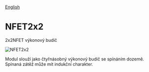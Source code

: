 
[English](./README.md)
<!--- module --->
# NFET2x2
<!--- Emodule --->

<!--- subtitle --->2x2NFET výkonový budič<!--- Esubtitle --->

![NFET2x2](/doc/img/NFET2x2_QRcode.png)

<!--- description --->Modul slouží jako čtyřnásobný výkonový budič se spínáním dozemě. Spínaná zátěž může mít indukční charakter.<!--- Edescription --->
            